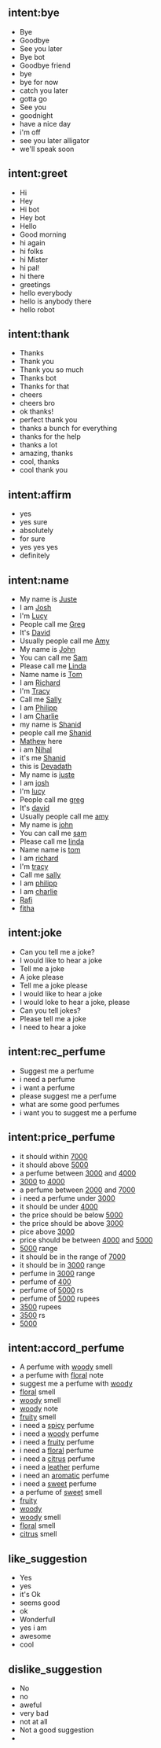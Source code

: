 <!--- Make sure to update this training data file with more training examples from https://forum.rasa.com/t/grab-the-nlu-training-dataset-and-starter-packs/903 --> 

## intent:bye <!--- The label of the intent --> 
- Bye 			<!--- Training examples for intent 'bye'--> 
- Goodbye
- See you later
- Bye bot
- Goodbye friend
- bye
- bye for now
- catch you later
- gotta go
- See you
- goodnight
- have a nice day
- i'm off
- see you later alligator
- we'll speak soon

## intent:greet
- Hi
- Hey
- Hi bot
- Hey bot
- Hello
- Good morning
- hi again
- hi folks
- hi Mister
- hi pal!
- hi there
- greetings
- hello everybody
- hello is anybody there
- hello robot

## intent:thank
- Thanks
- Thank you
- Thank you so much
- Thanks bot
- Thanks for that
- cheers
- cheers bro
- ok thanks!
- perfect thank you
- thanks a bunch for everything
- thanks for the help
- thanks a lot
- amazing, thanks
- cool, thanks
- cool thank you

## intent:affirm
- yes
- yes sure
- absolutely
- for sure
- yes yes yes
- definitely


## intent:name
- My name is [Juste](name)  <!--- Square brackets contain the value of entity while the text in parentheses is a a label of the entity --> 
- I am [Josh](name)
- I'm [Lucy](name)
- People call me [Greg](name)
- It's [David](name)
- Usually people call me [Amy](name)
- My name is [John](name)
- You can call me [Sam](name)
- Please call me [Linda](name)
- Name name is [Tom](name)
- I am [Richard](name)
- I'm [Tracy](name)
- Call me [Sally](name)
- I am [Philipp](name)
- I am [Charlie](name)
- my name is [Shanid](name)
- people call me [Shanid](name)
- [Mathew](name) here
- i am [Nihal](name)
- it's me [Shanid](name)
- this is [Devadath](name)
- My name is [juste](name)  <!--- Square brackets contain the value of entity while the text in parentheses is a a label of the entity --> 
- I am [josh](name)
- I'm [lucy](name)
- People call me [greg](name)
- It's [david](name)
- Usually people call me [amy](name)
- My name is [john](name)
- You can call me [sam](name)
- Please call me [linda](name)
- Name name is [tom](name)
- I am [richard](name)
- I'm [tracy](name)
- Call me [sally](name)
- I am [philipp](name)
- I am [charlie](name)
- [Rafi](name)
- [fitha](name)


## intent:joke
- Can you tell me a joke?
- I would like to hear a joke
- Tell me a joke
- A joke please
- Tell me a joke please
- I would like to hear a joke
- I would loke to hear a joke, please
- Can you tell jokes?
- Please tell me a joke
- I need to hear a joke

## intent:rec_perfume
- Suggest me a perfume
- i need a perfume
- i want a perfume
- please suggest me a perfume
- what are some good perfumes
- i want you to suggest me a perfume

## intent:price_perfume
- it should  within [7000](price_below) 
- it should above [5000](price_above)
- a perfume between [3000](price_above) and [4000](price_below)
- [3000](price_above) to  [4000](price_below)
- a perfume between [2000](price_above) and [7000](price_below)
- i need a perfume under [3000](price_below)
- it should be under [4000](price_below)
- the price should be below [5000](price_below)
- the price should be above [3000](price_above)
- pice above [3000](price_above)
- price should be between [4000](price_above) and [5000](price_below)
- [5000](price_range) range
- it should be in the range of [7000](price_range)
- it should be in [3000](price_range) range
- perfume in [3000](price_range) range
- perfume of [400](price_range)
- perfume of [5000](price_range) rs
- perfume of [5000](price_range) rupees
- [3500](price_range) rupees
- [3500](price_range) rs
- [5000](price_range)

## intent:accord_perfume
- A perfume with [woody](accord) smell
- a perfume  with [floral](accord) note 
- suggest me a perfume with [woody](accord) 
- [floral](accord) smell
- [woody](accord) smell
- [woody](accord) note
- [fruity](accord) smell
- i need a [spicy](accord) perfume
- i need a [woody](accord) perfume
- i need a [fruity](accord) perfume
- i need a [floral](accord) perfume
- i need a [citrus](accord) perfume
- i need a [leather](accord) perfume
- i need an [aromatic](accord) perfume
- i need a [sweet](accord) perfume
- a perfume of [sweet](accord) smell
- [fruity](accord)
- [woody](accord)
- [woody](accord) smell
- [floral](accord) smell
- [citrus](accord) smell

## like_suggestion
- Yes
- yes
- it's Ok
- seems good
- ok
- Wonderfull
- yes i am 
- awesome
- cool

## dislike_suggestion
- No
- no
- aweful
- very bad
- not at all
- Not a good suggestion
- 